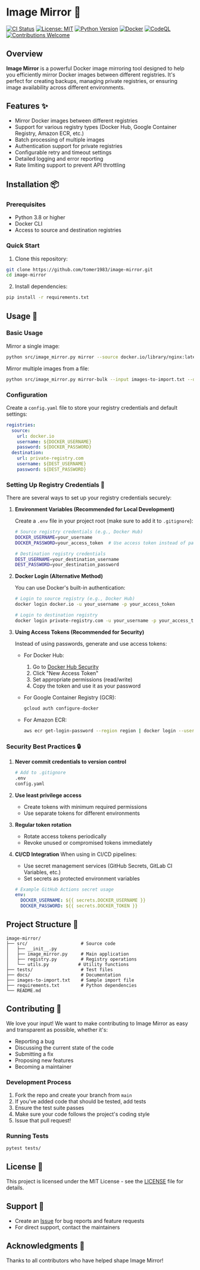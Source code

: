 # Image Mirror 🔄

[![CI Status](https://github.com/tomer1983/image-mirror/actions/workflows/ci.yml/badge.svg)](https://github.com/tomer1983/image-mirror/actions)
[![License: MIT](https://img.shields.io/badge/License-MIT-yellow.svg)](https://opensource.org/licenses/MIT)
[![Python Version](https://img.shields.io/badge/python-3.8%2B-blue)](https://www.python.org)
[![Docker](https://img.shields.io/badge/docker-%230db7ed.svg?logo=docker&logoColor=white)](https://www.docker.com/)
[![CodeQL](https://github.com/tomer1983/image-mirror/actions/workflows/codeql.yml/badge.svg)](https://github.com/tomer1983/image-mirror/actions/workflows/codeql.yml)
[![Contributions Welcome](https://img.shields.io/badge/contributions-welcome-brightgreen.svg?style=flat)](https://github.com/tomer1983/image-mirror/issues)

## Overview

**Image Mirror** is a powerful Docker image mirroring tool designed to help you efficiently mirror Docker images between different registries. It's perfect for creating backups, managing private registries, or ensuring image availability across different environments.

## Features ✨

- Mirror Docker images between different registries
- Support for various registry types (Docker Hub, Google Container Registry, Amazon ECR, etc.)
- Batch processing of multiple images
- Authentication support for private registries
- Configurable retry and timeout settings
- Detailed logging and error reporting
- Rate limiting support to prevent API throttling

## Installation 📦

### Prerequisites

- Python 3.8 or higher
- Docker CLI
- Access to source and destination registries

### Quick Start

1. Clone this repository:
```bash
git clone https://github.com/tomer1983/image-mirror.git
cd image-mirror
```

2. Install dependencies:
```bash
pip install -r requirements.txt
```

## Usage 🚀

### Basic Usage

Mirror a single image:
```bash
python src/image_mirror.py mirror --source docker.io/library/nginx:latest --destination private-registry.com/nginx:latest
```

Mirror multiple images from a file:
```bash
python src/image_mirror.py mirror-bulk --input images-to-import.txt --destination-registry private-registry.com
```

### Configuration

Create a `config.yaml` file to store your registry credentials and default settings:

```yaml
registries:
  source:
    url: docker.io
    username: ${DOCKER_USERNAME}
    password: ${DOCKER_PASSWORD}
  destination:
    url: private-registry.com
    username: ${DEST_USERNAME}
    password: ${DEST_PASSWORD}
```

### Setting Up Registry Credentials 🔐

There are several ways to set up your registry credentials securely:

1. **Environment Variables (Recommended for Local Development)**

   Create a `.env` file in your project root (make sure to add it to `.gitignore`):
   ```bash
   # Source registry credentials (e.g., Docker Hub)
   DOCKER_USERNAME=your_username
   DOCKER_PASSWORD=your_access_token  # Use access token instead of password when possible

   # Destination registry credentials
   DEST_USERNAME=your_destination_username
   DEST_PASSWORD=your_destination_password
   ```

2. **Docker Login (Alternative Method)**

   You can use Docker's built-in authentication:
   ```bash
   # Login to source registry (e.g., Docker Hub)
   docker login docker.io -u your_username -p your_access_token

   # Login to destination registry
   docker login private-registry.com -u your_username -p your_access_token
   ```

3. **Using Access Tokens (Recommended for Security)**

   Instead of using passwords, generate and use access tokens:
   - For Docker Hub:
     1. Go to [Docker Hub Security](https://hub.docker.com/settings/security)
     2. Click "New Access Token"
     3. Set appropriate permissions (read/write)
     4. Copy the token and use it as your password

   - For Google Container Registry (GCR):
     ```bash
     gcloud auth configure-docker
     ```

   - For Amazon ECR:
     ```bash
     aws ecr get-login-password --region region | docker login --username AWS --password-stdin aws_account_id.dkr.ecr.region.amazonaws.com
     ```

### Security Best Practices 🔒

1. **Never commit credentials to version control**
   ```bash
   # Add to .gitignore
   .env
   config.yaml
   ```

2. **Use least privilege access**
   - Create tokens with minimum required permissions
   - Use separate tokens for different environments

3. **Regular token rotation**
   - Rotate access tokens periodically
   - Revoke unused or compromised tokens immediately

4. **CI/CD Integration**
   When using in CI/CD pipelines:
   - Use secret management services (GitHub Secrets, GitLab CI Variables, etc.)
   - Set secrets as protected environment variables
   ```yaml
   # Example GitHub Actions secret usage
   env:
     DOCKER_USERNAME: ${{ secrets.DOCKER_USERNAME }}
     DOCKER_PASSWORD: ${{ secrets.DOCKER_TOKEN }}
   ```

## Project Structure 📁

```
image-mirror/
├── src/                    # Source code
│   ├── __init__.py
│   ├── image_mirror.py     # Main application
│   ├── registry.py         # Registry operations
│   └── utils.py           # Utility functions
├── tests/                  # Test files
├── docs/                   # Documentation
├── images-to-import.txt    # Sample import file
├── requirements.txt        # Python dependencies
└── README.md
```

## Contributing 🤝

We love your input! We want to make contributing to Image Mirror as easy and transparent as possible, whether it's:

- Reporting a bug
- Discussing the current state of the code
- Submitting a fix
- Proposing new features
- Becoming a maintainer

### Development Process

1. Fork the repo and create your branch from `main`
2. If you've added code that should be tested, add tests
3. Ensure the test suite passes
4. Make sure your code follows the project's coding style
5. Issue that pull request!

### Running Tests

```bash
pytest tests/
```

## License 📄

This project is licensed under the MIT License - see the [LICENSE](LICENSE) file for details.

## Support 💬

- Create an [Issue](https://github.com/tomer1983/image-mirror/issues) for bug reports and feature requests
- For direct support, contact the maintainers

## Acknowledgments 🙏

Thanks to all contributors who have helped shape Image Mirror!


